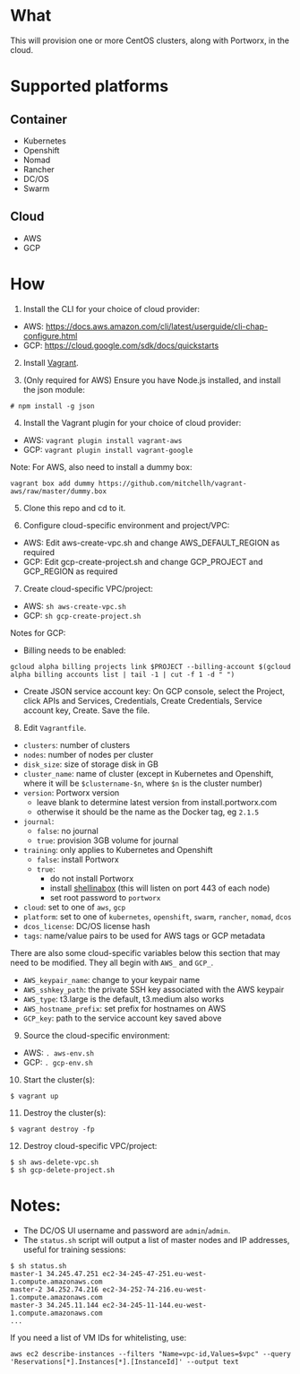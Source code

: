 # What

This will provision one or more CentOS clusters, along with Portworx, in the cloud.

# Supported platforms

## Container
 * Kubernetes
 * Openshift
 * Nomad
 * Rancher
 * DC/OS
 * Swarm

## Cloud
 * AWS
 * GCP

# How

1. Install the CLI for your choice of cloud provider:
 * AWS: https://docs.aws.amazon.com/cli/latest/userguide/cli-chap-configure.html
 * GCP: https://cloud.google.com/sdk/docs/quickstarts

2. Install [Vagrant](https://www.vagrantup.com/downloads.html).

3. (Only required for AWS) Ensure you have Node.js installed, and install the json module:
```
# npm install -g json
```

4. Install the Vagrant plugin for your choice of cloud provider:
 * AWS: `vagrant plugin install vagrant-aws`
 * GCP: `vagrant plugin install vagrant-google`

Note: For AWS, also need to install a dummy box:
```
vagrant box add dummy https://github.com/mitchellh/vagrant-aws/raw/master/dummy.box
```

5. Clone this repo and cd to it.

6. Configure cloud-specific environment and project/VPC:
 * AWS: Edit aws-create-vpc.sh and change AWS_DEFAULT_REGION as required
 * GCP: Edit gcp-create-project.sh and change GCP_PROJECT and GCP_REGION as required

7. Create cloud-specific VPC/project:
 * AWS: `sh aws-create-vpc.sh`
 * GCP: `sh gcp-create-project.sh`

Notes for GCP:
 * Billing needs to be enabled:
```
gcloud alpha billing projects link $PROJECT --billing-account $(gcloud alpha billing accounts list | tail -1 | cut -f 1 -d " ")
```
 * Create JSON service account key: On GCP console, select the Project, click APIs and Services, Credentials, Create Credentials, Service account key, Create. Save the file.

8. Edit `Vagrantfile`.
 * `clusters`: number of clusters
 * `nodes`: number of nodes per cluster
 * `disk_size`: size of storage disk in GB
 * `cluster_name`: name of cluster (except in Kubernetes and Openshift, where it will be `$clustername-$n`, where `$n` is the cluster number)
 * `version`: Portworx version
   * leave blank to determine latest version from install.portworx.com
   * otherwise it should be the name as the Docker tag, eg `2.1.5`
 * `journal`:
    * `false`: no journal
    * `true`: provision 3GB volume for journal
 * `training`: only applies to Kubernetes and Openshift
   * `false`: install Portworx
   * `true`:
     * do not install Portworx
     * install [shellinabox](https://github.com/shellinabox/shellinabox) (this will listen on port 443 of each node)
     * set root password to `portworx`
 * `cloud`: set to one of `aws`, `gcp`
 * `platform`: set to one of `kubernetes`, `openshift`, `swarm`, `rancher`, `nomad`, `dcos`
 * `dcos_license`: DC/OS license hash
 * `tags`: name/value pairs to be used for AWS tags or GCP metadata

There are also some cloud-specific variables below this section that may need to be modified. They all begin with `AWS_` and `GCP_`.
 * `AWS_keypair_name`: change to your keypair name
 * `AWS_sshkey_path`: the private SSH key associated with the AWS keypair
 * `AWS_type`: t3.large is the default, t3.medium also works
 * `AWS_hostname_prefix`: set prefix for hostnames on AWS
 * `GCP_key`: path to the service account key saved above

9. Source the cloud-specific environment:
 * AWS: `. aws-env.sh`
 * GCP: `. gcp-env.sh`

10. Start the cluster(s):
```
$ vagrant up
```

11. Destroy the cluster(s):
```
$ vagrant destroy -fp
```

12. Destroy cloud-specific VPC/project:
```
$ sh aws-delete-vpc.sh
$ sh gcp-delete-project.sh
```

# Notes:
 * The DC/OS UI username and password are `admin`/`admin`.
 * The `status.sh` script will output a list of master nodes and IP addresses, useful for training sessions:
```
$ sh status.sh
master-1 34.245.47.251 ec2-34-245-47-251.eu-west-1.compute.amazonaws.com
master-2 34.252.74.216 ec2-34-252-74-216.eu-west-1.compute.amazonaws.com
master-3 34.245.11.144 ec2-34-245-11-144.eu-west-1.compute.amazonaws.com
...
```

If you need a list of VM IDs for whitelisting, use:
```
aws ec2 describe-instances --filters "Name=vpc-id,Values=$vpc" --query 'Reservations[*].Instances[*].[InstanceId]' --output text
```
